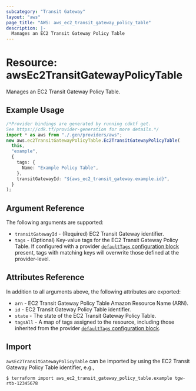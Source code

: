 ```yaml
---
subcategory: "Transit Gateway"
layout: "aws"
page_title: "AWS: aws_ec2_transit_gateway_policy_table"
description: |-
  Manages an EC2 Transit Gateway Policy Table
---
```


# Resource: awsEc2TransitGatewayPolicyTable

Manages an EC2 Transit Gateway Policy Table.

## Example Usage

```typescript
/*Provider bindings are generated by running cdktf get.
See https://cdk.tf/provider-generation for more details.*/
import * as aws from "./.gen/providers/aws";
new aws.ec2TransitGatewayPolicyTable.Ec2TransitGatewayPolicyTable(
  this,
  "example",
  {
    tags: {
      Name: "Example Policy Table",
    },
    transitGatewayId: "${aws_ec2_transit_gateway.example.id}",
  }
);

```

## Argument Reference

The following arguments are supported:

* `transitGatewayId` - (Required) EC2 Transit Gateway identifier.
* `tags` - (Optional) Key-value tags for the EC2 Transit Gateway Policy Table. If configured with a provider [`defaultTags` configuration block](https://registry.terraform.io/providers/hashicorp/aws/latest/docs#default_tags-configuration-block) present, tags with matching keys will overwrite those defined at the provider-level.

## Attributes Reference

In addition to all arguments above, the following attributes are exported:

* `arn` - EC2 Transit Gateway Policy Table Amazon Resource Name (ARN).
* `id` - EC2 Transit Gateway Policy Table identifier.
* `state` - The state of the EC2 Transit Gateway Policy Table.
* `tagsAll` - A map of tags assigned to the resource, including those inherited from the provider [`defaultTags` configuration block](https://registry.terraform.io/providers/hashicorp/aws/latest/docs#default_tags-configuration-block).

## Import

`awsEc2TransitGatewayPolicyTable` can be imported by using the EC2 Transit Gateway Policy Table identifier, e.g.,

```console
$ terraform import aws_ec2_transit_gateway_policy_table.example tgw-rtb-12345678
```
